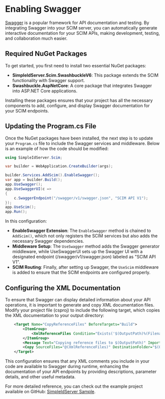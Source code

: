 # Enabling Swagger

[Swagger](https://swagger.io/) is a popular framework for API documentation and testing. By integrating Swagger into your SCIM server, you can automatically generate interactive documentation for your SCIM APIs, making development, testing, and collaboration much easier.

## Required NuGet Packages

To get started, you first need to install two essential NuGet packages:

* **SimpleIdServer.Scim.SwashbuckleV6**: This package extends the SCIM functionality with Swagger support.
* **Swashbuckle.AspNetCore**: A core package that integrates Swagger into ASP.NET Core applications.

Installing these packages ensures that your project has all the necessary components to add, configure, and display Swagger documentation for your SCIM endpoints.

## Updating the Program.cs File

Once the NuGet packages have been installed, the next step is to update your `Program.cs` file to include the Swagger services and middleware. 
Below is an example of how the code should be modified:

```csharp  title="Program.cs"
using SimpleIdServer.Scim;

var builder = WebApplication.CreateBuilder(args);

builder.Services.AddScim().EnableSwagger();
var app = builder.Build();
app.UseSwagger();
app.UseSwaggerUI(c =>
{
    c.SwaggerEndpoint("/swagger/v1/swagger.json", "SCIM API V1");
});
app.UseScim();
app.Run();
```

In this configuration:

* **EnableSwagger Extension**: The `EnableSwagger` method is chained to `AddScim()`, which not only registers the SCIM services but also adds the necessary Swagger dependencies.
* **Middleware Setup**: The `UseSwagger` method adds the Swagger generator middleware, while UseSwaggerUI sets up the Swagger UI with a designated endpoint (/swagger/v1/swagger.json) labeled as "SCIM API V1".
* **SCIM Routing**: Finally, after setting up Swagger, the `UseScim` middleware is added to ensure that the SCIM endpoints are configured properly.

## Configuring the XML Documentation

To ensure that Swagger can display detailed information about your API operations, it is important to generate and copy XML documentation files. Modify your project file (csproj) to include the following target, which copies the XML documentation to your output directory:

```xml title="ScimSwagger.csproj"
	<Target Name="CopyReferenceFiles" BeforeTargets="Build">
		<ItemGroup>
			<XmlReferenceFiles Condition="Exists('$(OutputPath)%(Filename).dll')" Include="%(Reference.RelativeDir)%(Reference.Filename).xml" />
		</ItemGroup>
		<Message Text="Copying reference files to $(OutputPath)" Importance="High" />
		<Copy SourceFiles="@(XmlReferenceFiles)" DestinationFolder="$(OutputPath)" Condition="Exists('%(RootDir)%(Directory)%(Filename)%(Extension)')" />
	</Target>
```

This configuration ensures that any XML comments you include in your code are available to Swagger during runtime, enhancing the documentation of your API endpoints by providing descriptions, parameter details, and other useful metadata.

For more detailed reference, you can check out the example project available on GitHub: [SimpleIdServer Sample](https://github.com/simpleidserver/SimpleIdServer/tree/master/samples/ScimSwagger).